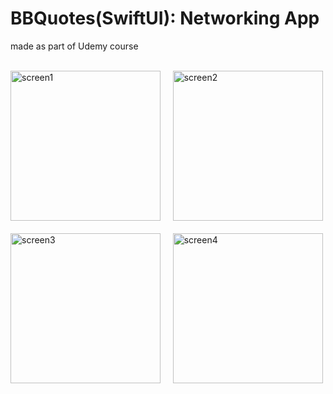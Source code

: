 # BBQuotes(SwiftUI): Networking App

made as part of Udemy course

<br>

<div align="left">
  <img width="240" alt="screen1" src="https://github.com/hyohwa/BBQuotes/assets/95540355/ad89953f-c30f-4f20-877e-ffebc6b8c7d4">&nbsp;&nbsp;&nbsp;&nbsp;
  <img width="240" alt="screen2" src="https://github.com/hyohwa/BBQuotes/assets/95540355/c1cea2cc-6bda-4639-a337-143ce7ebfe1e">
</div>

<br>

<div align="left">
  <img width="240" alt="screen3" src="https://github.com/hyohwa/BBQuotes/assets/95540355/99423271-11cc-457f-9be1-da48a2f2e04b">&nbsp;&nbsp;&nbsp;&nbsp;
  <img width="240" alt="screen4" src="https://github.com/hyohwa/BBQuotes/assets/95540355/b544d257-fb00-44a0-b573-286ad8fb6325">
</div>

